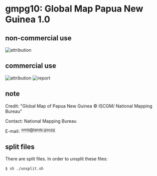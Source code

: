 # gmpg10: Global Map Papua New Guinea 1.0
## non-commercial use
![attribution](https://globalmaps.github.io/globalmaps/attribution.png)
## commercial use
![attribution](https://globalmaps.github.io/globalmaps/attribution.png)  ![report](https://globalmaps.github.io/globalmaps/report.png)

## note
Credit: "Global Map of Papua New Guinea © ISCGM/ National Mapping Bureau"

Contact: National Mapping Bureau

E-mail: ![email](email.png)

## split files
There are split files. In order to unsplit these files:
```sh
$ sh ./unsplit.sh
```
